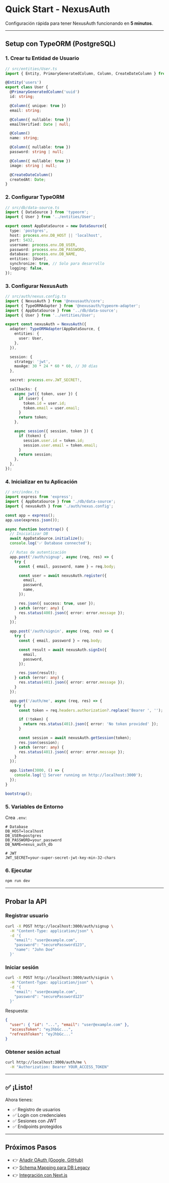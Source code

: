 # Quick Start - NexusAuth

Configuración rápida para tener NexusAuth funcionando en **5 minutos**.

---

## Setup con TypeORM (PostgreSQL)

### 1. Crear tu Entidad de Usuario

```typescript
// src/entities/User.ts
import { Entity, PrimaryGeneratedColumn, Column, CreateDateColumn } from 'typeorm';

@Entity('users')
export class User {
  @PrimaryGeneratedColumn('uuid')
  id: string;

  @Column({ unique: true })
  email: string;

  @Column({ nullable: true })
  emailVerified: Date | null;

  @Column()
  name: string;

  @Column({ nullable: true })
  password: string | null;

  @Column({ nullable: true })
  image: string | null;

  @CreateDateColumn()
  createdAt: Date;
}
```

### 2. Configurar TypeORM

```typescript
// src/db/data-source.ts
import { DataSource } from 'typeorm';
import { User } from '../entities/User';

export const AppDataSource = new DataSource({
  type: 'postgres',
  host: process.env.DB_HOST || 'localhost',
  port: 5432,
  username: process.env.DB_USER,
  password: process.env.DB_PASSWORD,
  database: process.env.DB_NAME,
  entities: [User],
  synchronize: true, // Solo para desarrollo
  logging: false,
});
```

### 3. Configurar NexusAuth

```typescript
// src/auth/nexus.config.ts
import { NexusAuth } from '@nexusauth/core';
import { TypeORMAdapter } from '@nexusauth/typeorm-adapter';
import { AppDataSource } from '../db/data-source';
import { User } from '../entities/User';

export const nexusAuth = NexusAuth({
  adapter: TypeORMAdapter(AppDataSource, {
    entities: {
      user: User,
    },
  }),

  session: {
    strategy: 'jwt',
    maxAge: 30 * 24 * 60 * 60, // 30 días
  },

  secret: process.env.JWT_SECRET!,

  callbacks: {
    async jwt({ token, user }) {
      if (user) {
        token.id = user.id;
        token.email = user.email;
      }
      return token;
    },

    async session({ session, token }) {
      if (token) {
        session.user.id = token.id;
        session.user.email = token.email;
      }
      return session;
    },
  },
});
```

### 4. Inicializar en tu Aplicación

```typescript
// src/index.ts
import express from 'express';
import { AppDataSource } from './db/data-source';
import { nexusAuth } from './auth/nexus.config';

const app = express();
app.use(express.json());

async function bootstrap() {
  // Inicializar DB
  await AppDataSource.initialize();
  console.log('✅ Database connected');

  // Rutas de autenticación
  app.post('/auth/signup', async (req, res) => {
    try {
      const { email, password, name } = req.body;

      const user = await nexusAuth.register({
        email,
        password,
        name,
      });

      res.json({ success: true, user });
    } catch (error: any) {
      res.status(400).json({ error: error.message });
    }
  });

  app.post('/auth/signin', async (req, res) => {
    try {
      const { email, password } = req.body;

      const result = await nexusAuth.signIn({
        email,
        password,
      });

      res.json(result);
    } catch (error: any) {
      res.status(401).json({ error: error.message });
    }
  });

  app.get('/auth/me', async (req, res) => {
    try {
      const token = req.headers.authorization?.replace('Bearer ', '');

      if (!token) {
        return res.status(401).json({ error: 'No token provided' });
      }

      const session = await nexusAuth.getSession(token);
      res.json(session);
    } catch (error: any) {
      res.status(401).json({ error: error.message });
    }
  });

  app.listen(3000, () => {
    console.log('🚀 Server running on http://localhost:3000');
  });
}

bootstrap();
```

### 5. Variables de Entorno

Crea `.env`:

```env
# Database
DB_HOST=localhost
DB_USER=postgres
DB_PASSWORD=your_password
DB_NAME=nexus_auth_db

# JWT
JWT_SECRET=your-super-secret-jwt-key-min-32-chars
```

### 6. Ejecutar

```bash
npm run dev
```

---

## Probar la API

### Registrar usuario

```bash
curl -X POST http://localhost:3000/auth/signup \
  -H "Content-Type: application/json" \
  -d '{
    "email": "user@example.com",
    "password": "securePassword123",
    "name": "John Doe"
  }'
```

### Iniciar sesión

```bash
curl -X POST http://localhost:3000/auth/signin \
  -H "Content-Type: application/json" \
  -d '{
    "email": "user@example.com",
    "password": "securePassword123"
  }'
```

Respuesta:
```json
{
  "user": { "id": "...", "email": "user@example.com" },
  "accessToken": "eyJhbGc...",
  "refreshToken": "eyJhbGc..."
}
```

### Obtener sesión actual

```bash
curl http://localhost:3000/auth/me \
  -H "Authorization: Bearer YOUR_ACCESS_TOKEN"
```

---

## ✅ ¡Listo!

Ahora tienes:
- ✅ Registro de usuarios
- ✅ Login con credenciales
- ✅ Sesiones con JWT
- ✅ Endpoints protegidos

---

## Próximos Pasos

- 👉 [Añadir OAuth (Google, GitHub)](./03-oauth-setup.md)
- 👉 [Schema Mapping para DB Legacy](./04-schema-mapping.md)
- 👉 [Integración con Next.js](./05-nextjs-integration.md)
